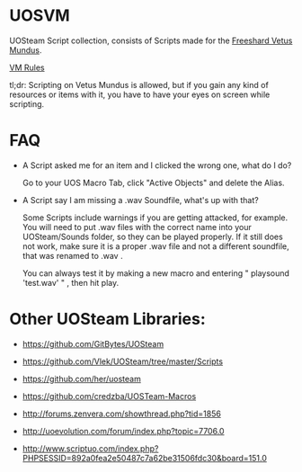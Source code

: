 # UOSVM
UOSteam Script collection, consists of Scripts made for the [Freeshard Vetus Mundus](http://vetus-mundus.de/).

[VM Rules](https://vetus-mundus.de/index.php?article/2-shardrules/)


tl;dr: Scripting on Vetus Mundus is allowed, but if you gain any kind of resources or items with it, you have to have your eyes on screen while scripting.

# FAQ

- A Script asked me for an item and I clicked the wrong one, what do I do?

  Go to your UOS Macro Tab, click "Active Objects" and delete the Alias.

- A Script say I am missing a .wav Soundfile, what's up with that?

  Some Scripts include warnings if you are getting attacked, for example. You will need to put .wav files with the correct name into your UOSteam/Sounds folder, so they can be played properly. If it still does not work, make sure it is a proper .wav file and not a different soundfile, that was renamed to .wav .

  You can always test it by making a new macro and entering  " playsound 'test.wav' " , then hit play.

# Other UOSteam Libraries:

- https://github.com/GitBytes/UOSteam

- https://github.com/Vlek/UOSteam/tree/master/Scripts

- https://github.com/her/uosteam

- https://github.com/credzba/UOSTeam-Macros

- http://forums.zenvera.com/showthread.php?tid=1856

- http://uoevolution.com/forum/index.php?topic=7706.0

- http://www.scriptuo.com/index.php?PHPSESSID=892a0fea2e50487c7a62be31506fdc30&board=151.0
